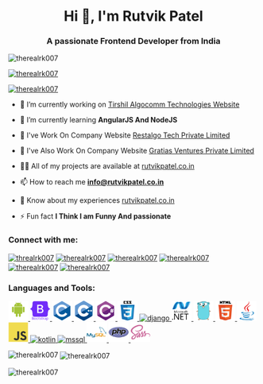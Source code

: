 <h1 align="center">Hi 👋, I'm Rutvik Patel</h1>
<h3 align="center">A passionate Frontend Developer from India</h3>

<p align="left"> <img src="https://komarev.com/ghpvc/?username=therealrk007&label=Profile%20views&color=0e75b6&style=flat" alt="therealrk007" /> </p>

<p align="left"> <a href="https://github.com/ryo-ma/github-profile-trophy"><img src="https://github-profile-trophy.vercel.app/?username=therealrk007" alt="therealrk007" /></a> </p>

<p align="left"> <a href="https://twitter.com/therealrk007" target="blank"><img src="https://img.shields.io/twitter/follow/therealrk007?logo=twitter&style=for-the-badge" alt="therealrk007" /></a> </p>

- 🔭 I’m currently working on [Tirshil Algocomm Technologies Website](Working...)

- 🌱 I’m currently learning **AngularJS And NodeJS**

- 👯 I've Work On Company Website [Restalgo Tech Private Limited](http://restalgo.com/)

- 👯 I've Also Work On Company Website [Gratias Ventures Private Limited](http://gratiasgroup.com/)

- 👨‍💻 All of my projects are available at [rutvikpatel.co.in](rutvikpatel.co.in)

- 📫 How to reach me **info@rutvikpatel.co.in**

- 📄 Know about my experiences [rutvikpatel.co.in](rutvikpatel.co.in)

- ⚡ Fun fact **I Think I am Funny And passionate**

<h3 align="left">Connect with me:</h3>
<p align="left">
<a href="https://codepen.io/threalrk007" target="blank"><img align="center" src="https://raw.githubusercontent.com/rahuldkjain/github-profile-readme-generator/master/src/images/icons/Social/codepen.svg" alt="threalrk007" height="30" width="40" /></a>
<a href="https://twitter.com/therealrk007" target="blank"><img align="center" src="https://raw.githubusercontent.com/rahuldkjain/github-profile-readme-generator/master/src/images/icons/Social/twitter.svg" alt="therealrk007" height="30" width="40" /></a>
<a href="https://linkedin.com/in/therealrk007" target="blank"><img align="center" src="https://raw.githubusercontent.com/rahuldkjain/github-profile-readme-generator/master/src/images/icons/Social/linked-in-alt.svg" alt="therealrk007" height="30" width="40" /></a>
<a href="https://fb.com/therealrk007" target="blank"><img align="center" src="https://raw.githubusercontent.com/rahuldkjain/github-profile-readme-generator/master/src/images/icons/Social/facebook.svg" alt="therealrk007" height="30" width="40" /></a>
<a href="https://instagram.com/therealrk007" target="blank"><img align="center" src="https://raw.githubusercontent.com/rahuldkjain/github-profile-readme-generator/master/src/images/icons/Social/instagram.svg" alt="therealrk007" height="30" width="40" /></a>
<a href="https://www.leetcode.com/therealrk007" target="blank"><img align="center" src="https://raw.githubusercontent.com/rahuldkjain/github-profile-readme-generator/master/src/images/icons/Social/leet-code.svg" alt="therealrk007" height="30" width="40" /></a>
</p>

<h3 align="left">Languages and Tools:</h3>
<p align="left"> <a href="https://developer.android.com" target="_blank" rel="noreferrer"> <img src="https://raw.githubusercontent.com/devicons/devicon/master/icons/android/android-original-wordmark.svg" alt="android" width="40" height="40"/> </a> <a href="https://getbootstrap.com" target="_blank" rel="noreferrer"> <img src="https://raw.githubusercontent.com/devicons/devicon/master/icons/bootstrap/bootstrap-plain-wordmark.svg" alt="bootstrap" width="40" height="40"/> </a> <a href="https://www.cprogramming.com/" target="_blank" rel="noreferrer"> <img src="https://raw.githubusercontent.com/devicons/devicon/master/icons/c/c-original.svg" alt="c" width="40" height="40"/> </a> <a href="https://www.w3schools.com/cpp/" target="_blank" rel="noreferrer"> <img src="https://raw.githubusercontent.com/devicons/devicon/master/icons/cplusplus/cplusplus-original.svg" alt="cplusplus" width="40" height="40"/> </a> <a href="https://www.w3schools.com/cs/" target="_blank" rel="noreferrer"> <img src="https://raw.githubusercontent.com/devicons/devicon/master/icons/csharp/csharp-original.svg" alt="csharp" width="40" height="40"/> </a> <a href="https://www.w3schools.com/css/" target="_blank" rel="noreferrer"> <img src="https://raw.githubusercontent.com/devicons/devicon/master/icons/css3/css3-original-wordmark.svg" alt="css3" width="40" height="40"/> </a> <a href="https://www.djangoproject.com/" target="_blank" rel="noreferrer"> <img src="https://cdn.worldvectorlogo.com/logos/django.svg" alt="django" width="40" height="40"/> </a> <a href="https://dotnet.microsoft.com/" target="_blank" rel="noreferrer"> <img src="https://raw.githubusercontent.com/devicons/devicon/master/icons/dot-net/dot-net-original-wordmark.svg" alt="dotnet" width="40" height="40"/> </a> <a href="https://golang.org" target="_blank" rel="noreferrer"> <img src="https://raw.githubusercontent.com/devicons/devicon/master/icons/go/go-original.svg" alt="go" width="40" height="40"/> </a> <a href="https://www.w3.org/html/" target="_blank" rel="noreferrer"> <img src="https://raw.githubusercontent.com/devicons/devicon/master/icons/html5/html5-original-wordmark.svg" alt="html5" width="40" height="40"/> </a> <a href="https://www.java.com" target="_blank" rel="noreferrer"> <img src="https://raw.githubusercontent.com/devicons/devicon/master/icons/java/java-original.svg" alt="java" width="40" height="40"/> </a> <a href="https://developer.mozilla.org/en-US/docs/Web/JavaScript" target="_blank" rel="noreferrer"> <img src="https://raw.githubusercontent.com/devicons/devicon/master/icons/javascript/javascript-original.svg" alt="javascript" width="40" height="40"/> </a> <a href="https://kotlinlang.org" target="_blank" rel="noreferrer"> <img src="https://www.vectorlogo.zone/logos/kotlinlang/kotlinlang-icon.svg" alt="kotlin" width="40" height="40"/> </a> <a href="https://www.microsoft.com/en-us/sql-server" target="_blank" rel="noreferrer"> <img src="https://www.svgrepo.com/show/303229/microsoft-sql-server-logo.svg" alt="mssql" width="40" height="40"/> </a> <a href="https://www.mysql.com/" target="_blank" rel="noreferrer"> <img src="https://raw.githubusercontent.com/devicons/devicon/master/icons/mysql/mysql-original-wordmark.svg" alt="mysql" width="40" height="40"/> </a> <a href="https://www.php.net" target="_blank" rel="noreferrer"> <img src="https://raw.githubusercontent.com/devicons/devicon/master/icons/php/php-original.svg" alt="php" width="40" height="40"/> </a> <a href="https://sass-lang.com" target="_blank" rel="noreferrer"> <img src="https://raw.githubusercontent.com/devicons/devicon/master/icons/sass/sass-original.svg" alt="sass" width="40" height="40"/> </a> </p>

<p><img align="left" src="https://github-readme-stats.vercel.app/api/top-langs?username=therealrk007&show_icons=true&locale=en&layout=compact" alt="therealrk007" /></p>

<p>&nbsp;<img align="center" src="https://github-readme-stats.vercel.app/api?username=therealrk007&show_icons=true&locale=en" alt="therealrk007" /></p>

<p><img align="center" src="https://github-readme-streak-stats.herokuapp.com/?user=therealrk007&" alt="therealrk007" /></p>
